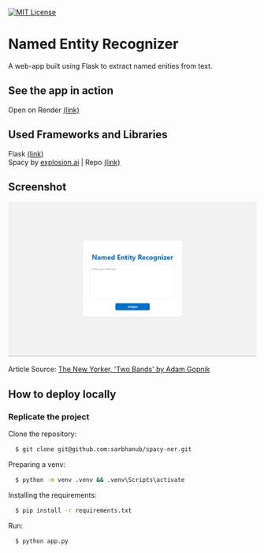 [![MIT License](https://img.shields.io/badge/License-MIT-green.svg)](https://choosealicense.com/licenses/mit/)

# Named Entity Recognizer

A web-app built using Flask to extract named enities from text.

## See the app in action 

Open on Render [(link)](https://named-entity-recognizer.onrender.com)

## Used Frameworks and Libraries

Flask [(link)](https://github.com/pallets/flask)\
Spacy by [explosion.ai](https://explosion.ai/) | Repo [(link)](https://github.com/explosion/spaCy)

## Screenshot

![Screenshot](screenshots/scr-cap-1.gif?raw=true "App in action")

Article Source: [The New Yorker, 'Two Bands' by Adam Gopnik](https://www.newyorker.com/magazine/2013/12/23/two-bands)

## How to deploy locally

### Replicate the project

Clone the repository:
```bash
  $ git clone git@github.com:sarbhanub/spacy-ner.git
```

Preparing a venv:
```bash
  $ python -m venv .venv && .venv\Scripts\activate

```

Installing the requirements:
```bash
  $ pip install -r requirements.txt
```

Run:
```bash
  $ python app.py
```
